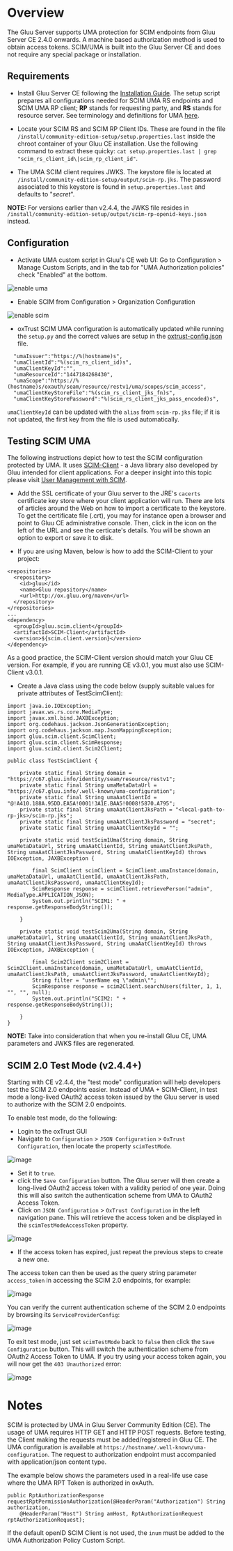# Overview

The Gluu Server supports UMA protection for SCIM endpoints from Gluu Server CE 2.4.0 onwards. 
A machine based authorization method is used to obtain access tokens. SCIM/UMA is built
into the Gluu Server CE and does not require any special package or installation. 

## Requirements

* Install Gluu Server CE following the [Installation Guide](../installation-guide/index.md). The setup script prepares all 
configurations needed for SCIM UMA RS endpoints and SCIM UMA RP client; **RP** stands for requesting party, and **RS** stands for resource server. See terminology and definitions for UMA [here](https://docs.kantarainitiative.org/uma/rec-uma-core.html#introduction).

* Locate your SCIM RS and SCIM RP Client IDs. These are found in the file `/install/community-edition-setup/setup.properties.last` inside the chroot container of your Gluu CE installation. Use the following command to extract these quicky: `cat setup.properties.last | grep "scim_rs_client_id\|scim_rp_client_id"`.

* The UMA SCIM client requires JWKS. The keystore file is located at `/install/community-edition-setup/output/scim-rp.jks`. The password associated to this keystore is found in `setup.properties.last` and defaults to "*secret*".

**NOTE:** For versions earlier than v2.4.4, the JWKS file resides in `/install/community-edition-setup/output/scim-rp-openid-keys.json` instead.

## Configuration

* Activate UMA custom script in Gluu's CE web UI: Go to Configuration > Manage Custom Scripts, and in the tab for "UMA Authorization policies" check "Enabled" at the bottom.

![enable uma](../img/scim/enable_uma.png)

* Enable SCIM from Configuration > Organization Configuration

![enable scim](../img/scim/enable-scim.png)

* oxTrust SCIM UMA configuration is automatically updated while running 
the `setup.py` and the correct values are setup 
in the [oxtrust-config.json](https://github.com/GluuFederation/community-edition-setup/blob/master/templates/oxtrust-config.json#L122) file.
```
  "umaIssuer":"https://%(hostname)s",
  "umaClientId":"%(scim_rs_client_id)s",
  "umaClientKeyId":"",
  "umaResourceId":"1447184268430",
  "umaScope":"https://%(hostname)s/oxauth/seam/resource/restv1/uma/scopes/scim_access",
  "umaClientKeyStoreFile":"%(scim_rs_client_jks_fn)s",
  "umaClientKeyStorePassword":"%(scim_rs_client_jks_pass_encoded)s",
```
  `umaClientKeyId` can be updated with the `alias` from `scim-rp.jks` file; if it is not updated, the first key from the file is used automatically.

## Testing SCIM UMA

The following instructions depict how to test the SCIM configuration protected by UMA. It uses [SCIM-Client](https://github.com/GluuFederation/SCIM-Client) - a Java library also developed by Gluu intended for client applications. For a deeper insight into this topic please visit [User Management with SCIM](user-scim.md).

* Add the SSL certificate of your Gluu server to the JRE's `cacerts` certificate key store where your client application will run. There are lots of articles around the Web on how to import a certificate to the keystore. To get the certificate file (.crt), you may for instance open a browser and point to Gluu CE administrative console. Then, click in the icon on the left of the URL and see the certicate's details. You will be shown an option to export or save it to disk.

* If you are using Maven, below is how to add the SCIM-Client to your project:
```
<repositories>
  <repository>
    <id>gluu</id>
    <name>Gluu repository</name>
    <url>http://ox.gluu.org/maven</url>
  </repository>
</repositories>
...
<dependency>
  <groupId>gluu.scim.client</groupId>
  <artifactId>SCIM-Client</artifactId>
  <version>${scim.client.version}</version>
</dependency>
```

As a good practice, the SCIM-Client version should match your Gluu CE version. For example, if you are running CE v3.0.1, you must also use SCIM-Client v3.0.1.

* Create a Java class using the code below (supply suitable values for private attributes of TestScimClient):

```
import java.io.IOException;
import javax.ws.rs.core.MediaType;
import javax.xml.bind.JAXBException;
import org.codehaus.jackson.JsonGenerationException;
import org.codehaus.jackson.map.JsonMappingException;
import gluu.scim.client.ScimClient;
import gluu.scim.client.ScimResponse;
import gluu.scim2.client.Scim2Client;

public class TestScimClient {

    private static final String domain = "https://c67.gluu.info/identity/seam/resource/restv1";
    private static final String umaMetaDataUrl = "https://c67.gluu.info/.well-known/uma-configuration";
    private static final String umaAatClientId = "@!A410.188A.95DD.EA5A!0001!3A1E.BAA5!0008!5870.A795";
    private static final String umaAatClientJksPath = "<local-path-to-rp-jks>/scim-rp.jks";
    private static final String umaAatClientJksPassword = "secret";
    private static final String umaAatClientKeyId = "";

    private static void testScim1Uma(String domain, String umaMetaDataUrl, String umaAatClientId, String umaAatClientJksPath, String umaAatClientJksPassword, String umaAatClientKeyId) throws IOException, JAXBException {

        final ScimClient scimClient = ScimClient.umaInstance(domain, umaMetaDataUrl, umaAatClientId, umaAatClientJksPath, umaAatClientJksPassword, umaAatClientKeyId);
        ScimResponse response = scimClient.retrievePerson("admin", MediaType.APPLICATION_JSON);
        System.out.println("SCIM1: " + response.getResponseBodyString());

    }

    private static void testScim2Uma(String domain, String umaMetaDataUrl, String umaAatClientId, String umaAatClientJksPath, String umaAatClientJksPassword, String umaAatClientKeyId) throws IOException, JAXBException {

        final Scim2Client scim2Client = Scim2Client.umaInstance(domain, umaMetaDataUrl, umaAatClientId, umaAatClientJksPath, umaAatClientJksPassword, umaAatClientKeyId);
        String filter = "userName eq \"admin\"";
        ScimResponse response = scim2Client.searchUsers(filter, 1, 1, "", "", null);
        System.out.println("SCIM2: " + response.getResponseBodyString());

    }
}
```

**NOTE:** Take into consideration that when you re-install Gluu CE, UMA parameters and JWKS files are regenerated.

## SCIM 2.0 Test Mode (v2.4.4+)

Starting with CE v2.4.4, the "test mode" configuration will help developers test the SCIM 2.0 endpoints easier. Instead of UMA + SCIM-Client, in test mode a long-lived OAuth2 access token issued by the Gluu server is used to authorize with the SCIM 2.0 endpoints.

To enable test mode, do the following:

* Login to the oxTrust GUI  
* Navigate to `Configuration` > `JSON Configuration` > `OxTrust Configuration`, 
then locate the property `scimTestMode`.

![image](../img/scim/scim-test-mode-false.png)

* Set it to `true`.
* click the `Save Configuration` button. 
The Gluu server will then create a long-lived OAuth2 access token with a 
validity period of one year. Doing this will also switch the authentication 
scheme from UMA to OAuth2 Access Token.
* Click on  `JSON Configuration` > `OxTrust Configuration` in the left navigation pane. 
This will retrieve the access token and be displayed in the `scimTestModeAccessToken` property.

![image](../img/scim/scim-test-mode-true.png)

* If the access token has expired, just repeat the previous steps to create a new one.
 
The access token can then be used as the query string 
parameter `access_token` in accessing the SCIM 2.0 endpoints, for example:

![image](../img/scim/scim-test-mode-example.png)

You can verify the current authentication scheme of the SCIM 2.0 
endpoints by browsing its `ServiceProviderConfig`:

![image](../img/scim/scim-test-mode-config.png)

To exit test mode, just set `scimTestMode` back to `false` then 
 click the `Save Configuration` button. This will switch the 
authentication scheme from OAuth2 Access Token to UMA. If you try using 
your access token again, you will now get the `403 Unauthorized` error:

![image](../img/scim/scim-test-mode-403.png)

# Notes
SCIM is protected by UMA in Gluu Server Community Edition (CE). 
The usage of UMA requires HTTP GET and HTTP POST requests. Before testing, 
the Client making the requests must be added/registered in Gluu CE. The UMA 
configuration is available at `https://hostname/.well-known/uma-configuration`. 
The request to authorization endpoint must accompanied with  application/json content type. 

The example below shows the parameters used in a real-life use case  where the 
UMA RPT Token is authorized in oxAuth.

```
public RptAuthorizationResponse requestRptPermissionAuthorization(@HeaderParam("Authorization") String authorization,
    @HeaderParam("Host") String amHost, RptAuthorizationRequest rptAuthorizationRequest);
```

If the default openID SCIM Client is not used, the `inum` must be added to the
UMA Authorization Policy Custom Script.
